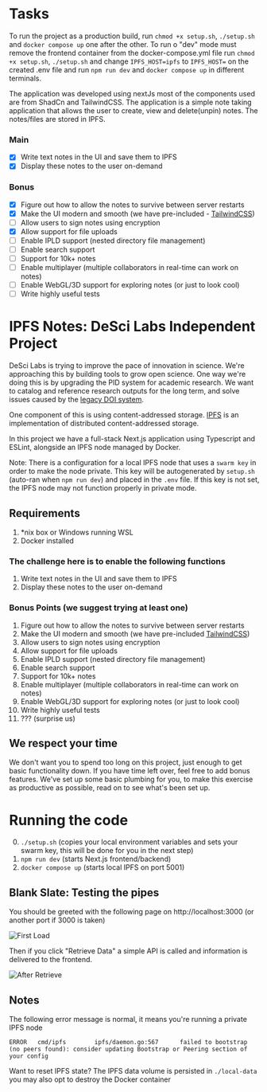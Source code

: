 # Tasks

To run the project as a production build, run `chmod +x setup.sh`, `./setup.sh` and `docker compose up` one after the other.
To run o "dev" mode must remove the frontend container from the docker-compose.yml file run `chmod +x setup.sh`, `./setup.sh` and change `IPFS_HOST=ipfs` to `IPFS_HOST=` on the created .env file and run `npm run dev` and `docker compose up` in different terminals.

The application was developed using nextJs most of the components used are from ShadCn and TailwindCSS. The application is a simple note taking application that allows the user to create, view and delete(unpin) notes. The notes/files are stored in IPFS.

### Main

- [x] Write text notes in the UI and save them to IPFS
- [x] Display these notes to the user on-demand

### Bonus

- [x] Figure out how to allow the notes to survive between server restarts
- [x] Make the UI modern and smooth (we have pre-included - [TailwindCSS](https://tailwindcss.com/docs/utility-first))
- [ ] Allow users to sign notes using encryption
- [x] Allow support for file uploads
- [ ] Enable IPLD support (nested directory file management)
- [ ] Enable search support
- [ ] Support for 10k+ notes
- [ ] Enable multiplayer (multiple collaborators in real-time can work on notes)
- [ ] Enable WebGL/3D support for exploring notes (or just to look cool)
- [ ] Write highly useful tests

# IPFS Notes: DeSci Labs Independent Project

DeSci Labs is trying to improve the pace of innovation in science. We're approaching this by building tools to grow open science. One way we're doing this is by upgrading the PID system for academic research. We want to catalog and reference research outputs for the long term, and solve issues caused by the [legacy DOI system](https://doi.org).

One component of this is using content-addressed storage. [IPFS](https://ipfs.io) is an implementation of distributed content-addressed storage.

In this project we have a full-stack Next.js application using Typescript and ESLint, alongside an IPFS node managed by Docker.

Note: There is a configuration for a local IPFS node that uses a `swarm key` in order to make the node private. This key will be autogenerated by `setup.sh` (auto-ran when `npm run dev`) and placed in the `.env` file. If this key is not set, the IPFS node may not function properly in private mode.

## Requirements

1. \*nix box or Windows running WSL
2. Docker installed

### The challenge here is to enable the following functions

1. Write text notes in the UI and save them to IPFS
2. Display these notes to the user on-demand

### Bonus Points (we suggest trying at least one)

1. Figure out how to allow the notes to survive between server restarts
2. Make the UI modern and smooth (we have pre-included [TailwindCSS](https://tailwindcss.com/docs/utility-first))
3. Allow users to sign notes using encryption
4. Allow support for file uploads
5. Enable IPLD support (nested directory file management)
6. Enable search support
7. Support for 10k+ notes
8. Enable multiplayer (multiple collaborators in real-time can work on notes)
9. Enable WebGL/3D support for exploring notes (or just to look cool)
10. Write highly useful tests
11. ??? (surprise us)

## We respect your time

We don't want you to spend too long on this project, just enough to get basic functionality down. If you have time left over, feel free to add bonus features. We've set up some basic plumbing for you, to make this exercise as productive as possible, read on to see what's been set up.

# Running the code

0. `./setup.sh` (copies your local environment variables and sets your swarm key, this will be done for you in the next step)
1. `npm run dev` (starts Next.js frontend/backend)
2. `docker compose up` (starts local IPFS on port 5001)

## Blank Slate: Testing the pipes

You should be greeted with the following page on http://localhost:3000 (or another port if 3000 is taken)

![First Load](https://bafkreidka3mfik5zjdvequupqhhj3kszvtiatff3h5ylbwsb4cgqaudtsm.ipfs.dweb.link)

Then if you click "Retrieve Data" a simple API is called and information is delivered to the frontend.

![After Retrieve](https://dweb.link/ipfs/bafkreictjcnzhje6fqh72jm7ttwx7q2qlqbjp4ru36uzrddzv4ol22yuya)

## Notes

The following error message is normal, it means you're running a private IPFS node

```
ERROR   cmd/ipfs        ipfs/daemon.go:567      failed to bootstrap (no peers found): consider updating Bootstrap or Peering section of your config
```

Want to reset IPFS state? The IPFS data volume is persisted in `./local-data` you may also opt to destroy the Docker container
